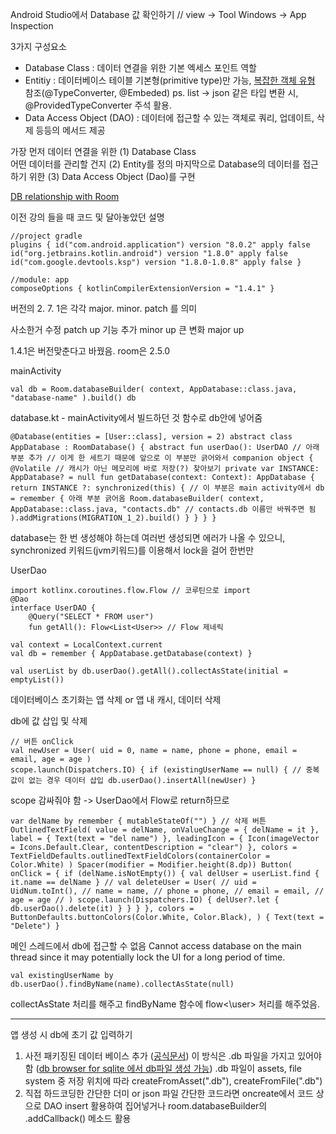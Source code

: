 Android Studio에서 Database 값 확인하기 // view -> Tool Windows -> App Inspection

3가지 구성요소
- Database Class : 데이터 연결을 위한 기본 엑세스 포인트 역할
- Entitiy : 데이터베이스 테이블
	기본형(primitive type)만 가능, [복잡한 객체 유형](https://developer.android.com/training/data-storage/room/referencing-data?hl=ko#kotlin) 참조(@TypeConverter, @Embeded)
	ps. list -> json 같은 타입 변환 시, @ProvidedTypeConverter 주석 활용.
- Data Access Object (DAO) : 데이터에 접근할 수 있는 객체로 쿼리, 업데이트, 삭제 등등의 메서드 제공


가장 먼저 데이터 연결을 위한 (1) Database Class  
어떤 데이터를 관리할 건지 (2) Entity를 정의 
마지막으로 Database의 데이터를 접근하기 위한 (3) Data Access Object (Dao)를 구현

[DB relationship with Room](http://batmask.net/index.php/2021/05/15/938/)


이전 강의 들을 때 코드 및 달아놓았던 설명
```
//project gradle 
plugins { id("com.android.application") version "8.0.2" apply false id("org.jetbrains.kotlin.android") version "1.8.0" apply false id("com.google.devtools.ksp") version "1.8.0-1.0.8" apply false } 

//module: app 
composeOptions { kotlinCompilerExtensionVersion = "1.4.1" }
```
버전의 2. 7. 1은 각각 major. minor. patch 를 의미

사소한거 수정 patch up 기능 추가 minor up 큰 변화 major up

1.4.1은 버전맞춘다고 바꿨음. room은 2.5.0

mainActivity
```
val db = Room.databaseBuilder( context, AppDatabase::class.java, "database-name" ).build() db
```

database.kt - mainActivity에서 빌드하던 것 함수로 db안에 넣어줌
```
@Database(entities = [User::class], version = 2) abstract class AppDatabase : RoomDatabase() { abstract fun userDao(): UserDAO // 아래 부분 추가 // 이게 한 세트기 때문에 앞으로 이 부분만 긁어와서 companion object { @Volatile // 캐시가 아닌 메모리에 바로 저장(?) 찾아보기 private var INSTANCE: AppDatabase? = null fun getDatabase(context: Context): AppDatabase { return INSTANCE ?: synchronized(this) { // 이 부분은 main activity에서 db = remember { 아래 부분 긁어옴 Room.databaseBuilder( context, AppDatabase::class.java, "contacts.db" // contacts.db 이름만 바꿔주면 됨 ).addMigrations(MIGRATION_1_2).build() } } } }
```
database는 한 번 생성해야 하는데 여러번 생성되면 에러가 나올 수 있으니, synchronized 키워드(jvm키워드)를 이용해서 lock을 걸어 한번만

UserDao
```
import kotlinx.coroutines.flow.Flow // 코루틴으로 import 
@Dao 
interface UserDAO { 
	@Query("SELECT * FROM user") 
	fun getAll(): Flow<List<User>> // Flow 제네릭
```


```
val context = LocalContext.current 
val db = remember { AppDatabase.getDatabase(context) }

val userList by db.userDao().getAll().collectAsState(initial = emptyList())
```

데이터베이스 초기화는 앱 삭제 or 앱 내 캐시, 데이터 삭제


db에 값 삽입 및 삭제
``` 
// 버튼 onClick
val newUser = User( uid = 0, name = name, phone = phone, email = email, age = age )
scope.launch(Dispatchers.IO) { if (existingUserName == null) { // 중복 값이 없는 경우 데이터 삽입 db.userDao().insertAll(newUser) }
```
scope 감싸줘야 함 -> UserDao에서 Flow로 return하므로

``` 
var delName by remember { mutableStateOf("") } // 삭제 버튼 OutlinedTextField( value = delName, onValueChange = { delName = it }, label = { Text(text = "del name") }, leadingIcon = { Icon(imageVector = Icons.Default.Clear, contentDescription = "clear") }, colors = TextFieldDefaults.outlinedTextFieldColors(containerColor = Color.White) ) Spacer(modifier = Modifier.height(8.dp)) Button( onClick = { if (delName.isNotEmpty()) { val delUser = userList.find { it.name == delName } // val deleteUser = User( // uid = UidNum.toInt(), // name = name, // phone = phone, // email = email, // age = age // ) scope.launch(Dispatchers.IO) { delUser?.let { db.userDao().delete(it) } } } }, colors = ButtonDefaults.buttonColors(Color.White, Color.Black), ) { Text(text = "Delete") }
```


메인 스레드에서 db에 접근할 수 없음
Cannot access database on the main thread since it may potentially lock the UI for a long period of time.
```
val existingUserName by db.userDao().findByName(name).collectAsState(null)
```
collectAsState 처리를 해주고 findByName 함수에 flow<\user> 처리를 해주었음.


- - -
앱 생성 시 db에 초기 값 입력하기
1. 사전 패키징된 데이터 베이스 추가 ([공식문서](https://developer.android.com/training/data-storage/room/prepopulate?hl=ko#kotlin))
	이 방식은 .db 파일을 가지고 있어야 함 ([db browser for sqlite 에서 db파일 생성 가능](https://sqlitebrowser.org/))
	.db 파일이 assets, file system 중 저장 위치에 따라 createFromAsset(".db"), createFromFile(".db") 
2. 직접 하드코딩한 간단한 더미 or json 파일
	간단한 코드라면 oncreate에서 코드 상으로 DAO insert 활용하여 집어넣거나
	room.databaseBuilder의 .addCallback() 메소드 활용


